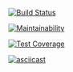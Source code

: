 [![Build Status](https://travis-ci.com/mikhailasalkhanov/project-lvl1-s462.svg?branch=master)](https://travis-ci.com/mikhailasalkhanov/project-lvl1-s462)

[![Maintainability](https://api.codeclimate.com/v1/badges/79f0dc11287eee3e685a/maintainability)](https://codeclimate.com/github/mikhailasalkhanov/project-lvl1-s462/maintainability)

[![Test Coverage](https://api.codeclimate.com/v1/badges/79f0dc11287eee3e685a/test_coverage)](https://codeclimate.com/github/mikhailasalkhanov/project-lvl1-s462/test_coverage)

[![asciicast](https://asciinema.org/a/FYvJTf18pXnPAoWKAjTfOIoJf.svg)](https://asciinema.org/a/FYvJTf18pXnPAoWKAjTfOIoJf)
